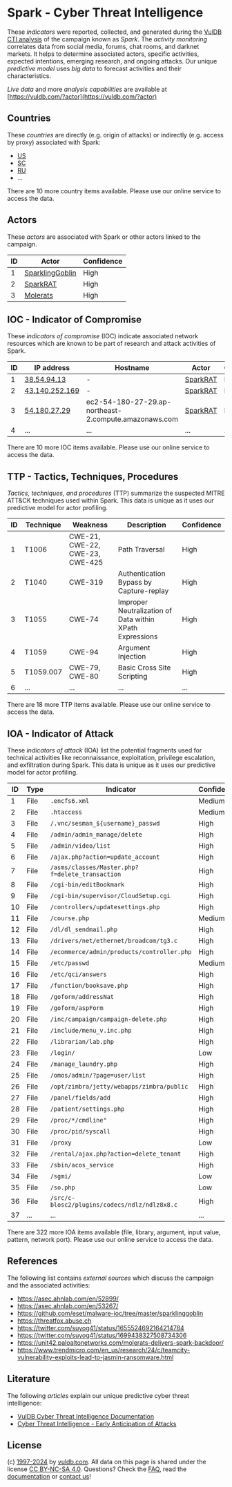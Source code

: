 # Spark - Cyber Threat Intelligence

These _indicators_ were reported, collected, and generated during the [VulDB CTI analysis](https://vuldb.com/?kb.cti) of the campaign known as _Spark_. The _activity monitoring_ correlates data from social media, forums, chat rooms, and darknet markets. It helps to determine associated actors, specific activities, expected intentions, emerging research, and ongoing attacks. Our unique _predictive model_ uses _big data_ to forecast activities and their characteristics.

_Live data_ and more _analysis capabilities_ are available at [https://vuldb.com/?actor](https://vuldb.com/?actor)

## Countries

These _countries_ are directly (e.g. origin of attacks) or indirectly (e.g. access by proxy) associated with Spark:

* [US](https://vuldb.com/?country.us)
* [SC](https://vuldb.com/?country.sc)
* [RU](https://vuldb.com/?country.ru)
* ...

There are 10 more country items available. Please use our online service to access the data.

## Actors

These _actors_ are associated with Spark or other actors linked to the campaign.

ID | Actor | Confidence
-- | ----- | ----------
1 | [SparklingGoblin](https://vuldb.com/?actor.sparklinggoblin) | High
2 | [SparkRAT](https://vuldb.com/?actor.sparkrat) | High
3 | [Molerats](https://vuldb.com/?actor.molerats) | High

## IOC - Indicator of Compromise

These _indicators of compromise_ (IOC) indicate associated network resources which are known to be part of research and attack activities of Spark.

ID | IP address | Hostname | Actor | Confidence
-- | ---------- | -------- | ----- | ----------
1 | [38.54.94.13](https://vuldb.com/?ip.38.54.94.13) | - | [SparkRAT](https://vuldb.com/?actor.sparkrat) | High
2 | [43.140.252.169](https://vuldb.com/?ip.43.140.252.169) | - | [SparkRAT](https://vuldb.com/?actor.sparkrat) | High
3 | [54.180.27.29](https://vuldb.com/?ip.54.180.27.29) | ec2-54-180-27-29.ap-northeast-2.compute.amazonaws.com | [SparkRAT](https://vuldb.com/?actor.sparkrat) | Medium
4 | ... | ... | ... | ...

There are 10 more IOC items available. Please use our online service to access the data.

## TTP - Tactics, Techniques, Procedures

_Tactics, techniques, and procedures_ (TTP) summarize the suspected MITRE ATT&CK techniques used within Spark. This data is unique as it uses our predictive model for actor profiling.

ID | Technique | Weakness | Description | Confidence
-- | --------- | -------- | ----------- | ----------
1 | T1006 | CWE-21, CWE-22, CWE-23, CWE-425 | Path Traversal | High
2 | T1040 | CWE-319 | Authentication Bypass by Capture-replay | High
3 | T1055 | CWE-74 | Improper Neutralization of Data within XPath Expressions | High
4 | T1059 | CWE-94 | Argument Injection | High
5 | T1059.007 | CWE-79, CWE-80 | Basic Cross Site Scripting | High
6 | ... | ... | ... | ...

There are 18 more TTP items available. Please use our online service to access the data.

## IOA - Indicator of Attack

These _indicators of attack_ (IOA) list the potential fragments used for technical activities like reconnaissance, exploitation, privilege escalation, and exfiltration during Spark. This data is unique as it uses our predictive model for actor profiling.

ID | Type | Indicator | Confidence
-- | ---- | --------- | ----------
1 | File | `.encfs6.xml` | Medium
2 | File | `.htaccess` | Medium
3 | File | `/.vnc/sesman_${username}_passwd` | High
4 | File | `/admin/admin_manage/delete` | High
5 | File | `/admin/video/list` | High
6 | File | `/ajax.php?action=update_account` | High
7 | File | `/asms/classes/Master.php?f=delete_transaction` | High
8 | File | `/cgi-bin/editBookmark` | High
9 | File | `/cgi-bin/supervisor/CloudSetup.cgi` | High
10 | File | `/controllers/updatesettings.php` | High
11 | File | `/course.php` | Medium
12 | File | `/dl/dl_sendmail.php` | High
13 | File | `/drivers/net/ethernet/broadcom/tg3.c` | High
14 | File | `/ecommerce/admin/products/controller.php` | High
15 | File | `/etc/passwd` | Medium
16 | File | `/etc/qci/answers` | High
17 | File | `/function/booksave.php` | High
18 | File | `/goform/addressNat` | High
19 | File | `/goform/aspForm` | High
20 | File | `/inc/campaign/campaign-delete.php` | High
21 | File | `/include/menu_v.inc.php` | High
22 | File | `/librarian/lab.php` | High
23 | File | `/login/` | Low
24 | File | `/manage_laundry.php` | High
25 | File | `/omos/admin/?page=user/list` | High
26 | File | `/opt/zimbra/jetty/webapps/zimbra/public` | High
27 | File | `/panel/fields/add` | High
28 | File | `/patient/settings.php` | High
29 | File | `/proc/*/cmdline"` | High
30 | File | `/proc/pid/syscall` | High
31 | File | `/proxy` | Low
32 | File | `/rental/ajax.php?action=delete_tenant` | High
33 | File | `/sbin/acos_service` | High
34 | File | `/sgmi/` | Low
35 | File | `/so.php` | Low
36 | File | `/src/c-blosc2/plugins/codecs/ndlz/ndlz8x8.c` | High
37 | ... | ... | ...

There are 322 more IOA items available (file, library, argument, input value, pattern, network port). Please use our online service to access the data.

## References

The following list contains _external sources_ which discuss the campaign and the associated activities:

* https://asec.ahnlab.com/en/52899/
* https://asec.ahnlab.com/en/53267/
* https://github.com/eset/malware-ioc/tree/master/sparklinggoblin
* https://threatfox.abuse.ch
* https://twitter.com/suyog41/status/1655524692164214784
* https://twitter.com/suyog41/status/1699438327508734306
* https://unit42.paloaltonetworks.com/molerats-delivers-spark-backdoor/
* https://www.trendmicro.com/en_us/research/24/c/teamcity-vulnerability-exploits-lead-to-jasmin-ransomware.html

## Literature

The following _articles_ explain our unique predictive cyber threat intelligence:

* [VulDB Cyber Threat Intelligence Documentation](https://vuldb.com/?kb.cti)
* [Cyber Threat Intelligence - Early Anticipation of Attacks](https://www.scip.ch/en/?labs.20201022)

## License

(c) [1997-2024](https://vuldb.com/?kb.changelog) by [vuldb.com](https://vuldb.com/?kb.about). All data on this page is shared under the license [CC BY-NC-SA 4.0](https://creativecommons.org/licenses/by-nc-sa/4.0/). Questions? Check the [FAQ](https://vuldb.com/?kb.faq), read the [documentation](https://vuldb.com/?kb) or [contact us](https://vuldb.com/?contact)!
